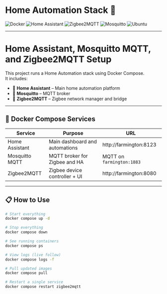 # Home Automation Stack 🏡

![Docker](https://img.shields.io/badge/Docker-2496ED?logo=docker&logoColor=white)
![Home Assistant](https://img.shields.io/badge/Home%20Assistant-41BDF5?logo=home-assistant&logoColor=white)
![Zigbee2MQTT](https://img.shields.io/badge/Zigbee2MQTT-FFCC00?logo=zigbee&logoColor=black)
![Mosquitto](https://img.shields.io/badge/MQTT-660066?logo=eclipsemosquitto&logoColor=white)
![Ubuntu](https://img.shields.io/badge/Ubuntu-22.04%20LTS-E95420?logo=ubuntu&logoColor=white)

---
# Home Assistant, Mosquitto MQTT, and Zigbee2MQTT Setup

This project runs a Home Automation stack using Docker Compose.  
It includes:

- 🏡 **Home Assistant** – Main home automation platform
- 📡 **Mosquitto** – MQTT broker
- 🧠 **Zigbee2MQTT** – Zigbee network manager and bridge

---

## 🐳 Docker Compose Services

| Service         | Purpose                         | URL                             |
|-----------------|----------------------------------|---------------------------------|
| Home Assistant  | Main dashboard and automations   | http://farmington:8123          |
| Mosquitto MQTT  | MQTT broker for Zigbee and HA     | MQTT on `farmington:1883`       |
| Zigbee2MQTT     | Zigbee device controller + UI    | http://farmington:8080          |

---

## 📋 How to Use

```bash
# Start everything
docker compose up -d

# Stop everything
docker compose down

# See running containers
docker compose ps

# View logs (live follow)
docker compose logs -f

# Pull updated images
docker compose pull

# Restart a single service
docker compose restart zigbee2mqtt